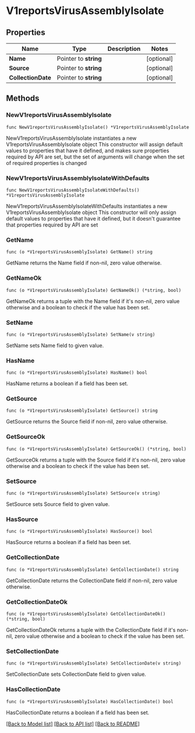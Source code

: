 # V1reportsVirusAssemblyIsolate

## Properties

Name | Type | Description | Notes
------------ | ------------- | ------------- | -------------
**Name** | Pointer to **string** |  | [optional] 
**Source** | Pointer to **string** |  | [optional] 
**CollectionDate** | Pointer to **string** |  | [optional] 

## Methods

### NewV1reportsVirusAssemblyIsolate

`func NewV1reportsVirusAssemblyIsolate() *V1reportsVirusAssemblyIsolate`

NewV1reportsVirusAssemblyIsolate instantiates a new V1reportsVirusAssemblyIsolate object
This constructor will assign default values to properties that have it defined,
and makes sure properties required by API are set, but the set of arguments
will change when the set of required properties is changed

### NewV1reportsVirusAssemblyIsolateWithDefaults

`func NewV1reportsVirusAssemblyIsolateWithDefaults() *V1reportsVirusAssemblyIsolate`

NewV1reportsVirusAssemblyIsolateWithDefaults instantiates a new V1reportsVirusAssemblyIsolate object
This constructor will only assign default values to properties that have it defined,
but it doesn't guarantee that properties required by API are set

### GetName

`func (o *V1reportsVirusAssemblyIsolate) GetName() string`

GetName returns the Name field if non-nil, zero value otherwise.

### GetNameOk

`func (o *V1reportsVirusAssemblyIsolate) GetNameOk() (*string, bool)`

GetNameOk returns a tuple with the Name field if it's non-nil, zero value otherwise
and a boolean to check if the value has been set.

### SetName

`func (o *V1reportsVirusAssemblyIsolate) SetName(v string)`

SetName sets Name field to given value.

### HasName

`func (o *V1reportsVirusAssemblyIsolate) HasName() bool`

HasName returns a boolean if a field has been set.

### GetSource

`func (o *V1reportsVirusAssemblyIsolate) GetSource() string`

GetSource returns the Source field if non-nil, zero value otherwise.

### GetSourceOk

`func (o *V1reportsVirusAssemblyIsolate) GetSourceOk() (*string, bool)`

GetSourceOk returns a tuple with the Source field if it's non-nil, zero value otherwise
and a boolean to check if the value has been set.

### SetSource

`func (o *V1reportsVirusAssemblyIsolate) SetSource(v string)`

SetSource sets Source field to given value.

### HasSource

`func (o *V1reportsVirusAssemblyIsolate) HasSource() bool`

HasSource returns a boolean if a field has been set.

### GetCollectionDate

`func (o *V1reportsVirusAssemblyIsolate) GetCollectionDate() string`

GetCollectionDate returns the CollectionDate field if non-nil, zero value otherwise.

### GetCollectionDateOk

`func (o *V1reportsVirusAssemblyIsolate) GetCollectionDateOk() (*string, bool)`

GetCollectionDateOk returns a tuple with the CollectionDate field if it's non-nil, zero value otherwise
and a boolean to check if the value has been set.

### SetCollectionDate

`func (o *V1reportsVirusAssemblyIsolate) SetCollectionDate(v string)`

SetCollectionDate sets CollectionDate field to given value.

### HasCollectionDate

`func (o *V1reportsVirusAssemblyIsolate) HasCollectionDate() bool`

HasCollectionDate returns a boolean if a field has been set.


[[Back to Model list]](../README.md#documentation-for-models) [[Back to API list]](../README.md#documentation-for-api-endpoints) [[Back to README]](../README.md)


